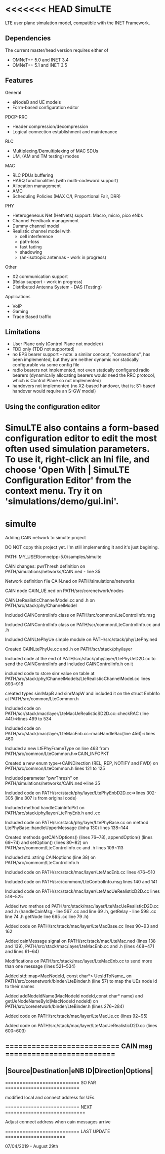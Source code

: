 <<<<<<< HEAD
SimuLTE
=======

LTE user plane simulation model, compatible with the INET Framework.

Dependencies
------------

The current master/head version requires either of

- OMNeT++ 5.0 and INET 3.4
- OMNeT++ 5.1 and INET 3.5

Features
--------

General

- eNodeB and UE models
- Form-based configuration editor

PDCP-RRC

- Header compression/decompression
- Logical connection establishment  and maintenance 

RLC

- Multiplexing/Demultiplexing of MAC SDUs
- UM, (AM and TM testing) modes

MAC

- RLC PDUs buffering
- HARQ functionalities (with multi-codeword support)
- Allocation management
- AMC
- Scheduling Policies (MAX C/I, Proportional Fair, DRR)

PHY

- Heterogeneous Net (HetNets) support: Macro, micro, pico eNbs
- Channel Feedback management
- Dummy channel model
- Realistic channel model with
  - cell interference
  - path-loss
  - fast fading
  - shadowing 
  - (an-isotropic antennas - work in progress)

Other

- X2 communication support
- (Relay support - work in progress)
- Distributed Antenna System - DAS (Testing)

Applications

- VoIP
- Gaming
- Trace Based traffic


Limitations
-----------

- User Plane only (Control Plane not modeled)
- FDD only (TDD not supported)
- no EPS bearer support – note: a similar concept, "connections", has 
  been implemented, but they are neither dynamic nor statically 
  configurable via some config file
- radio bearers not implemented, not even statically configured radio 
  bearers (dynamically allocating bearers would need the RRC protocol, 
  which is Control Plane so not implemented)
- handovers not implemented (no X2-based handover, that is; S1-based 
  handover would require an S-GW model)


Using the configuration editor
------------------------------

SimuLTE also contains a form-based configuration editor to edit the most 
often used simulation parameters. To use it, right-click an Ini file, and choose
'Open With | SimuLTE Configuration Editor' from the context menu. Try it on 
'simulations/demo/gui.ini'.
=======
# simulte
Adding CAIN network to simulte project

DO NOT copy this project yet. I'm still implementing it and it's just begining.

PATH: MY_USER/omnetpp-5.0/samples/simulte


CAIN changes:
pwrThresh definition on PATH/simulations/networks/CAIN.ned - line 35

Network definition file CAIN.ned on PATH/simulations/networks

CAIN node CAIN_UE.ned on PATH/src/corenetwork/nodes

CAINLteRealisticChannelModel.cc and .h on PATH/src/stack/phy/ChannelModel

Included CAINControlInfo class on PATH/src/common/LteControlInfo.msg

Included CAINControlInfo class on PATH/scr/common/LteControlInfo.cc and .h

Included CAINLtePhyUe simple module on PATH/src/stack/phy/LtePhy.ned

Created CAINLtePhyUe.cc and .h on PATH/scr/stack/phy/layer

Included code at the end of PATH/src/stack/phy/layer/LtePhyUeD2D.cc to send the CAINControlInfo and included CAINControlInfo.h on it

included code to store sinr value on table at PATH/src/stack/phy/ChannelModels/LteRealisticChannelModel.cc lines 893~918

created types sinrMapB and sinrMapW and included it on the struct EnbInfo at PATH/src/common/LteCommon.h

Included code on PATH/scr/stack/mac/layer/LteMacUeRealisticSD2D.cc::checkRAC (line 441)=>lines 499 to 534

Included code on PATH/src/stack/mac/layer/LteMacEnb.cc::macHandleRac(line 456)=>lines 460

Included a new LtEPhyFrameType on line 463 from PATH/src/common/LteCommon.h=>CAIN_INFOPKT

Created a new enum type=>CAINDirection (REL, REP, NOTIFY and FWD) on PATH/src/common/LteCommon.h lines 121 to 125

Included parameter "pwrThresh" on PATH/simulations/networks/CAIN.ned=>line 35

Included code on PATH/src/stack/phy/layer/LtePhyEnbD2D.cc=>lines 302-305 (line 307 is from original code) 

Included method handleCainInfoPkt on PATH/src/stack/phy/layer/LtePhyEnb.h and .cc

Included code on PATH/src/stack/phy/layer/LtePhyBase.cc on method LtePhyBase::handleUpperMessage (linha 130) lines 138~144

Created methods getCAINOptions() (lines 76~78), appendOption() (lines 69~74) and setOption() (lines 80~82) on PATH/src/commom/LteControlInfo.cc and  .h lines 109~113

Included std::string CAINoptions (line 38) on PATH/src/commom/LteControlInfo.h

Included code on PATH/src/stack/mac/layer/LteMacEnb.cc lines 476~510

Included  code on PATH/src/commom/LteControlInfo.msg lines 140 and 141

Included code on PATH/src/stack/mac/layer/LteMacUeRealisticD2D.cc lines 518~525

Added two methos od PATH/src/stack/mac/layer/LteMacUeRealisticD2D.cc and .h (handleCainMsg -line 567 .cc and  line 69 .h, getRelay - line 598 .cc line 74 .h getNode line 665 .cc line 79 .h)

Added code on PATH/src/stack/mac/layer/LteMacBase.cc lines 90~93 and 162

Added cainMessage signal on PATH/src/stack/mac/LteMac.ned (lines 138 and 139), PATH/src/stack/mac/layer/LteMacEnb.cc and .h (lines 468~471 and lines 61~64)

Modifications on PATH/src/stack/mac/layer/LteMacEnb.cc to send more than one message (lines 521~534)

Added std::map<MacNodeId, const char*> UesIdToName_ on PATH/src/corenetwork/binder/LteBinder.h (line 57) to map the UEs node id to their names

Added addNodeIdName(MacNodeId nodeId,const char* name) and getUeNodeNameById(MacNodeId nodeId) on PATH/src/corenetwork/binder/LteBinder.h (lines 276~284)

Added code on PATH/src/stack/mac/layer/LteMacUe.cc (lines 92~95)

Added code on PATH/src/stack/mac/layer/LteMacUeRealisticD2D.cc (lines 600~603)

========================== CAIN msg =========================
---------------------------------------------
|Source|Destination|eNB ID|Direction|Options|
---------------------------------------------


========================== SO FAR ==========================

modified local and connect address for UEs

========================== NEXT ============================

Adjust connect address when cain messages arrive

========================== LAST UPDATE =====================

07/04/2019 - August 29th



